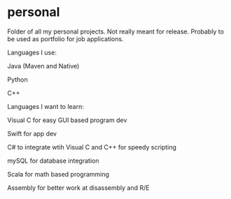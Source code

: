 # personal

Folder of all my personal projects. Not really meant for release. Probably to be used as portfolio for job applications.

Languages I use:

Java (Maven and Native)

Python

C++



Languages I want to learn:

Visual C for easy GUI based program dev

Swift for app dev

C# to integrate wtih Visual C and C++ for speedy scripting

mySQL for database integration

Scala for math based programming

Assembly for better work at disassembly and R/E 
